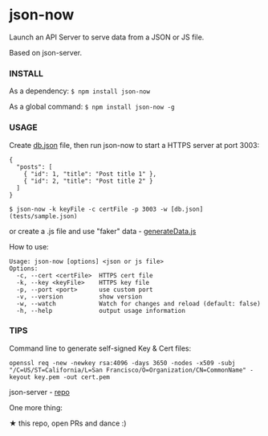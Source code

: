# json-now

Launch an API Server to serve data from a JSON or JS file.

Based on json-server.

### INSTALL

As a dependency: `$ npm install json-now`

As a global command: `$ npm install json-now -g`

### USAGE

Create [db.json](tests/sample.json) file, then run json-now to start a HTTPS server at port 3003:
```
{
  "posts": [
    { "id": 1, "title": "Post title 1" },
    { "id": 2, "title": "Post title 2" }
  ]
}
```
`$ json-now -k keyFile -c certFile -p 3003 -w [db.json](tests/sample.json)`

or create a .js file and use "faker" data - [generateData.js](tests/generateData.js)

How to use:

```
Usage: json-now [options] <json or js file>
Options:
  -c, --cert <certFile>  HTTPS cert file
  -k, --key <keyFile>    HTTPS key file
  -p, --port <port>      use custom port
  -v, --version          show version
  -w, --watch            Watch for changes and reload (default: false)
  -h, --help             output usage information
```

### TIPS

Command line to generate self-signed Key & Cert files:

`openssl req -new -newkey rsa:4096 -days 3650 -nodes -x509 -subj "/C=US/ST=California/L=San Francisco/O=Organization/CN=CommonName" -keyout key.pem -out cert.pem`

json-server - [repo](https://github.com/typicode/json-server)

One more thing:

★ this repo, open PRs and dance :)